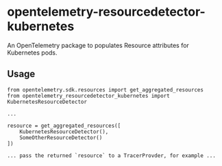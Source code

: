 # opentelemetry-resourcedetector-kubernetes

An OpenTelemetry package to populates Resource attributes for Kubernetes pods.

## Usage

```
from opentelemetry.sdk.resources import get_aggregated_resources
from opentelemetry_resourcedetector_kubernetes import KubernetesResourceDetector

...

resource = get_aggregated_resources([
    KubernetesResourceDetector(),
    SomeOtherResourceDetector()
])

... pass the returned `resource` to a TracerProvder, for example ...
```
